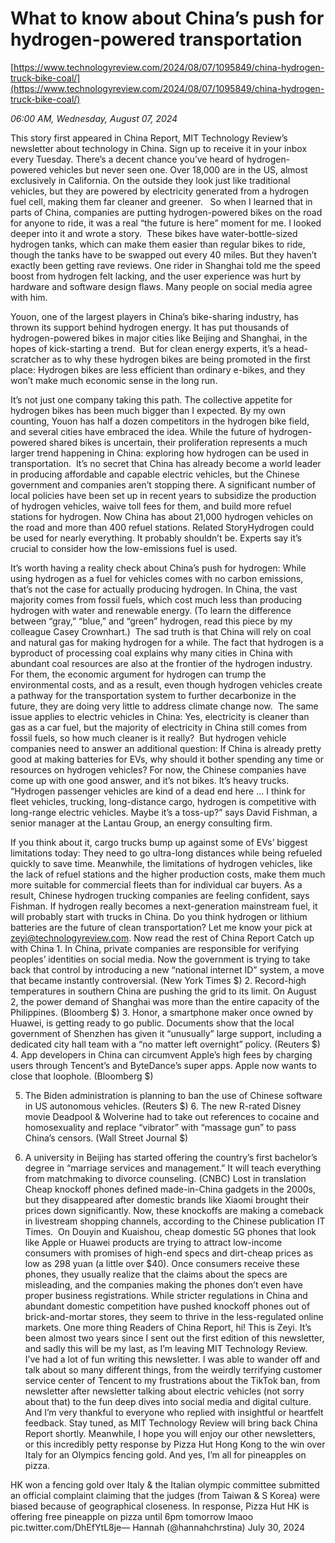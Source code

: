 # What to know about China’s push for hydrogen-powered transportation

[https://www.technologyreview.com/2024/08/07/1095849/china-hydrogen-truck-bike-coal/](https://www.technologyreview.com/2024/08/07/1095849/china-hydrogen-truck-bike-coal/)

*06:00 AM, Wednesday, August 07, 2024*

This story first appeared in China Report, MIT Technology Review’s newsletter about technology in China. Sign up to receive it in your inbox every Tuesday. There’s a decent chance you’ve heard of hydrogen-powered vehicles but never seen one. Over 18,000 are in the US, almost exclusively in California. On the outside they look just like traditional vehicles, but they are powered by electricity generated from a hydrogen fuel cell, making them far cleaner and greener.    So when I learned that in parts of China, companies are putting hydrogen-powered bikes on the road for anyone to ride, it was a real “the future is here” moment for me. I looked deeper into it and wrote a story.  These bikes have water-bottle-sized hydrogen tanks, which can make them easier than regular bikes to ride, though the tanks have to be swapped out every 40 miles. But they haven’t exactly been getting rave reviews. One rider in Shanghai told me the speed boost from hydrogen felt lacking, and the user experience was hurt by hardware and software design flaws. Many people on social media agree with him.

Youon, one of the largest players in China’s bike-sharing industry, has thrown its support behind hydrogen energy. It has put thousands of hydrogen-powered bikes in major cities like Beijing and Shanghai, in the hopes of kick-starting a trend.  But for clean energy experts, it’s a head-scratcher as to why these hydrogen bikes are being promoted in the first place: Hydrogen bikes are less efficient than ordinary e-bikes, and they won’t make much economic sense in the long run.

It’s not just one company taking this path. The collective appetite for hydrogen bikes has been much bigger than I expected. By my own counting, Youon has half a dozen competitors in the hydrogen bike field, and several cities have embraced the idea. While the future of hydrogen-powered shared bikes is uncertain, their proliferation represents a much larger trend happening in China: exploring how hydrogen can be used in transportation.  It’s no secret that China has already become a world leader in producing affordable and capable electric vehicles, but the Chinese government and companies aren’t stopping there. A significant number of local policies have been set up in recent years to subsidize the production of hydrogen vehicles, waive toll fees for them, and build more refuel stations for hydrogen. Now China has about 21,000 hydrogen vehicles on the road and more than 400 refuel stations. Related StoryHydrogen could be used for nearly everything. It probably shouldn’t be. Experts say it’s crucial to consider how the low-emissions fuel is used.

It’s worth having a reality check about China’s push for hydrogen: While using hydrogen as a fuel for vehicles comes with no carbon emissions, that’s not the case for actually producing hydrogen. In China, the vast majority comes from fossil fuels, which cost much less than producing hydrogen with water and renewable energy. (To learn the difference between “gray,” “blue,” and “green” hydrogen, read this piece by my colleague Casey Crownhart.)  The sad truth is that China will rely on coal and natural gas for making hydrogen for a while. The fact that hydrogen is a byproduct of processing coal explains why many cities in China with abundant coal resources are also at the frontier of the hydrogen industry. For them, the economic argument for hydrogen can trump the environmental costs, and as a result, even though hydrogen vehicles create a pathway for the transportation system to further decarbonize in the future, they are doing very little to address climate change now.   The same issue applies to electric vehicles in China: Yes, electricity is cleaner than gas as a car fuel, but the majority of electricity in China still comes from fossil fuels, so how much cleaner is it really?  But hydrogen vehicle companies need to answer an additional question: If China is already pretty good at making batteries for EVs, why should it bother spending any time or resources on hydrogen vehicles? For now, the Chinese companies have come up with one good answer, and it’s not bikes. It’s heavy trucks.  “Hydrogen passenger vehicles are kind of a dead end here … I think for fleet vehicles, trucking, long-distance cargo, hydrogen is competitive with long-range electric vehicles. Maybe it’s a toss-up?” says David Fishman, a senior manager at the Lantau Group, an energy consulting firm.

If you think about it, cargo trucks bump up against some of EVs’ biggest limitations today: They need to go ultra-long distances while being refueled quickly to save time. Meanwhile, the limitations of hydrogen vehicles, like the lack of refuel stations and the higher production costs, make them much more suitable for commercial fleets than for individual car buyers. As a result, Chinese hydrogen trucking companies are feeling confident, says Fishman. If hydrogen really becomes a next-generation mainstream fuel, it will probably start with trucks in China.  Do you think hydrogen or lithium batteries are the future of clean transportation? Let me know your pick at zeyi@technologyreview.com.   Now read the rest of China Report Catch up with China 1. In China, private companies are responsible for verifying peoples’ identities on social media. Now the government is trying to take back that control by introducing a new “national internet ID” system, a move that became instantly controversial. (New York Times $) 2. Record-high temperatures in southern China are pushing the grid to its limit. On August 2, the power demand of Shanghai was more than the entire capacity of the Philippines. (Bloomberg $) 3. Honor, a smartphone maker once owned by Huawei, is getting ready to go public. Documents show that the local government of Shenzhen has given it “unusually” large support, including a dedicated city hall team with a “no matter left overnight” policy. (Reuters $) 4. App developers in China can circumvent Apple’s high fees by charging users through Tencent’s and ByteDance’s super apps. Apple now wants to close that loophole. (Bloomberg $)

5. The Biden administration is planning to ban the use of Chinese software in US autonomous vehicles. (Reuters $) 6. The new R-rated Disney movie Deadpool & Wolverine had to take out references to cocaine and homosexuality and replace “vibrator” with “massage gun” to pass China’s censors. (Wall Street Journal $)

7. A university in Beijing has started offering the country’s first bachelor’s degree in “marriage services and management.” It will teach everything from matchmaking to divorce counseling. (CNBC) Lost in translation Cheap knockoff phones defined made-in-China gadgets in the 2000s, but they disappeared after domestic brands like Xiaomi brought their prices down significantly. Now, these knockoffs are making a comeback in livestream shopping channels, according to the Chinese publication IT Times.   On Douyin and Kuaishou, cheap domestic 5G phones that look like Apple or Huawei products are trying to attract low-income consumers with promises of high-end specs and dirt-cheap prices as low as 298 yuan (a little over $40). Once consumers receive these phones, they usually realize that the claims about the specs are misleading, and the companies making the phones don’t even have proper business registrations. While stricter regulations in China and abundant domestic competition have pushed knockoff phones out of brick-and-mortar stores, they seem to thrive in the less-regulated online markets. One more thing Readers of China Report, hi! This is Zeyi. It’s been almost two years since I sent out the first edition of this newsletter, and sadly this will be my last, as I’m leaving MIT Technology Review.  I’ve had a lot of fun writing this newsletter. I was able to wander off and talk about so many different things, from the weirdly terrifying customer service center of Tencent to my frustrations about the TikTok ban, from newsletter after newsletter talking about electric vehicles (not sorry about that) to the fun deep dives into social media and digital culture. And I’m very thankful to everyone who replied with insightful or heartfelt feedback. Stay tuned, as MIT Technology Review will bring back China Report shortly. Meanwhile, I hope you will enjoy our other newsletters, or this incredibly petty response by Pizza Hut Hong Kong to the win over Italy for an Olympics fencing gold. And yes, I’m all for pineapples on pizza.

HK won a fencing gold over Italy & the Italian olympic committee submitted an official complaint claiming that the judges (from Taiwan & S Korea) were biased because of geographical closeness. In response, Pizza Hut HK is offering free pineapple on pizza until 6pm tomorrow lmaoo pic.twitter.com/DhEfYtL8je— Hannah (@hannahchrstina) July 30, 2024

